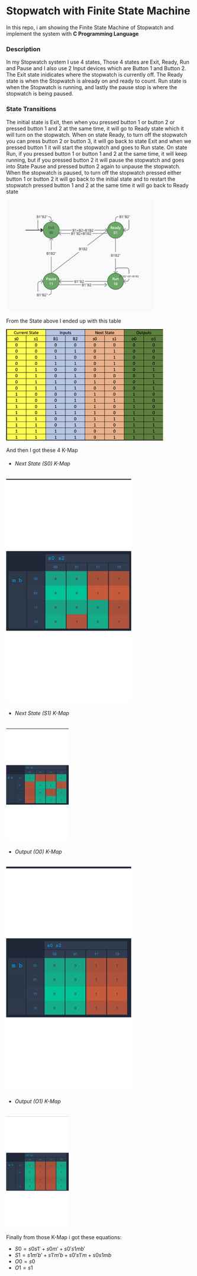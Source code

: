 # Stopwatch with Finite State Machine

In this repo, i am showing the Finite State Machine of Stopwatch and implement the system with **C Programming Language**

### Description

In my Stopwatch system I use 4 states, Those 4 states are Exit, Ready, Run and Pause and I also use 2 Input devices which are Button 1 and Button 2.
The Exit state inidicates where the stopwatch is currently off. The Ready state is when the Stopwatch is already on and ready to count. Run state is when the Stopwatch is running, and lastly the pause stop is where the stopwatch is being paused.

### State Transitions

The initial state is Exit, then when you pressed button 1 or button 2 or pressed button 1 and 2 at the same time, it will go to Ready state which it will turn on the stopwatch. When on state Ready, to turn off the stopwatch you can press button 2 or button 3, it will go back to state Exit and when we pressed button 1 it will start the stopwatch and goes to Run state. On state Run, if you pressed button 1 or button 1 and 2 at the same time, it will keep running, but if you pressed button 2 it will pause the stopwatch and goes into State Pause and pressed button 2 again to unpause the stopwatch. When the stopwatch is paused, to turn off the stopwatch pressed either button 1 or button 2 it will go back to the initial state and to restart the stopwatch pressed button 1 and 2 at the same time it will go back to Ready state

<img src="img/State.png" widht="300" height="300" />

From the State above I ended up with this table

<img src="img/Diagram.png" widht="300" height="300" />

And then I got these 4 K-Map

- ###### Next State (S0) K-Map

<img src="img/NSS0.png" widht="600" height="600" />

- ###### Next State (S1) K-Map

 <img src="img/NSS1.png" widht="300" height="300" />

- ###### Output (O0) K-Map

<img src="img/O0.png" widht="600" height="600" />

- ###### Output (O1) K-Map
<img src="img/O1.png" widht="300" height="300" />

Finally from those K-Map i got these equations:
- $S0 = s0 s1' + s0 m' + s0' s1 m b'$
- $S1 = s1 m' b' + s1' m' b + s0' s1' m + s0 s1 m b$
- $O0 = s0$
- $O1 = s1$
